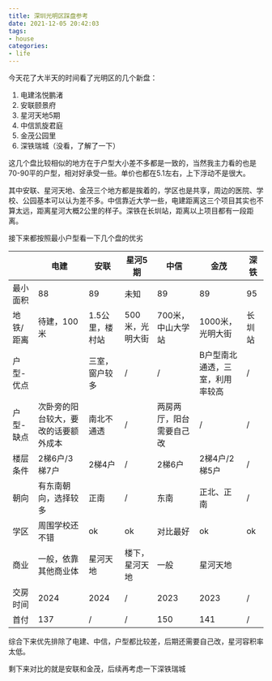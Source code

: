 ```yaml
---
title: 深圳光明区踩盘参考
date: 2021-12-05 20:42:03
tags:
- house
categories:
- life
---
```


今天花了大半天的时间看了光明区的几个新盘：

1. 电建洺悦鹏渚
2. 安联颐景府
3. 星河天地5期
4. 中信凯旋君庭
5. 金茂公园里
6. 深铁瑞城（没看，了解了一下）

<!--more-->
这几个盘比较相似的地方在于户型大小差不多都是一致的，当然我主力看的也是70-90平的户型，相对好承受一些。单价也都在5.1左右，上下浮动不是很大。

其中安联、星河天地、金茂三个地方都是挨着的，学区也是共享，周边的医院、学校、公园基本可以认为差不多。中信靠近大学一些，电建距离这三个项目其实也不算太远，距离星河大概2公里的样子。深铁在长圳站，距离以上项目都有一段距离。

接下来都按照最小户型看一下几个盘的优劣

| | 电建 | 安联 | 星河5期 | 中信 | 金茂 | 深铁|
|--|--|--|--|--|--|--|
|最小面积|88|89|未知|89|89|95|
|地铁/距离|待建，100米|1.5公里，楼村站|500米，光明大街|700米，中山大学站|1000米，光明大街|长圳站|
|户型-优点||三室，窗户较多|/|/|B户型南北通透，三室，利用率较高|/|
|户型-缺点|次卧旁的阳台较大，要改的话要额外成本| 南北不通透|/|两房两厅，阳台需要自己改|/|/|
|楼层条件|2梯6户/3梯7户|2梯4户|/|2梯6户|2梯4户/2梯5户|/|
|朝向|有东南朝向，选择较多|正南|/|东南|正北、正南|/|
|学区|周围学校还不错|ok|ok|对比最好|ok|ok|
|商业|一般，依靠其他商业体|星河天地|楼下，星河天地|一般|星河天地||
|交房时间|2024|2024|/|2023|2023|/|
|首付|137|/|/|150|141|/|

综合下来优先排除了电建、中信，户型都比较差，后期还需要自己改，星河容积率太低。

剩下来对比的就是安联和金茂，后续再考虑一下深铁瑞城


